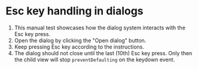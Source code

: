 # Esc key handling in dialogs

1. This manual test showcases how the dialog system interacts with the Esc key press.
2. Open the dialog by clicking the "Open dialog" button.
3. Keep pressing Esc key according to the instructions.
4. The dialog should not close until the last (10th) Esc key press. Only then the child view will stop `preventDefaulting` on the keydown event.
